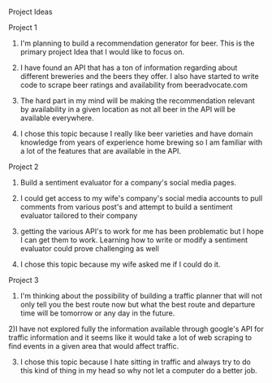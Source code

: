 Project IdeasProject 11) I'm planning to build a recommendation generator for beer.  This is the primary project Idea that I would like to focus on.2) I have found an API that has a ton of information regarding about different breweries and the beers they offer.  I also have started to write code to scrape beer ratings and availability from beeradvocate.com3) The hard part in my mind will be making the recommendation relevant by availability in a given location as not all beer in the API will be available everywhere. 4) I chose this topic because I really like beer varieties and have domain knowledge from years of experience home brewing so I am familiar with a lot of the features that are available in the API.Project 21) Build a sentiment evaluator for a company's social media pages.2) I could get access to my wife's company's social media accounts to pull comments from various post's and attempt to build a sentiment evaluator tailored to their company3) getting the various API's to work for me has been problematic but I hope I can get them to work.  Learning how to write or modify a sentiment evaluator could prove challenging as well4) I chose this topic because my wife asked me if I could do it.Project 31) I'm thinking about the possibility of building a traffic planner that will not only tell you the best route now but what the best route and departure time will be tomorrow or any day in the future.2)I have not explored fully the information available through google's API for traffic information and it seems like it would take a lot of web scraping to find events in a given area that would affect traffic.3) I chose this topic because  I hate sitting in traffic and always try to do this kind of thing in my head so why not let a computer do a better job.